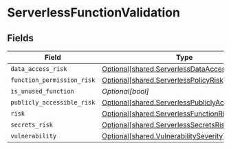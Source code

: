 # ServerlessFunctionValidation


## Fields

| Field                                                                                                        | Type                                                                                                         | Required                                                                                                     | Description                                                                                                  |
| ------------------------------------------------------------------------------------------------------------ | ------------------------------------------------------------------------------------------------------------ | ------------------------------------------------------------------------------------------------------------ | ------------------------------------------------------------------------------------------------------------ |
| `data_access_risk`                                                                                           | [Optional[shared.ServerlessDataAccessRisk]](../../models/shared/serverlessdataaccessrisk.md)                 | :heavy_minus_sign:                                                                                           | N/A                                                                                                          |
| `function_permission_risk`                                                                                   | [Optional[shared.ServerlessPolicyRisk]](../../models/shared/serverlesspolicyrisk.md)                         | :heavy_minus_sign:                                                                                           | N/A                                                                                                          |
| `is_unused_function`                                                                                         | *Optional[bool]*                                                                                             | :heavy_minus_sign:                                                                                           | N/A                                                                                                          |
| `publicly_accessible_risk`                                                                                   | [Optional[shared.ServerlessPubliclyAccessibleRisk]](../../models/shared/serverlesspubliclyaccessiblerisk.md) | :heavy_minus_sign:                                                                                           | N/A                                                                                                          |
| `risk`                                                                                                       | [Optional[shared.ServerlessFunctionRiskLevel]](../../models/shared/serverlessfunctionrisklevel.md)           | :heavy_minus_sign:                                                                                           | N/A                                                                                                          |
| `secrets_risk`                                                                                               | [Optional[shared.ServerlessSecretsRisk]](../../models/shared/serverlesssecretsrisk.md)                       | :heavy_minus_sign:                                                                                           | N/A                                                                                                          |
| `vulnerability`                                                                                              | [Optional[shared.VulnerabilitySeverity]](../../models/shared/vulnerabilityseverity.md)                       | :heavy_minus_sign:                                                                                           | N/A                                                                                                          |